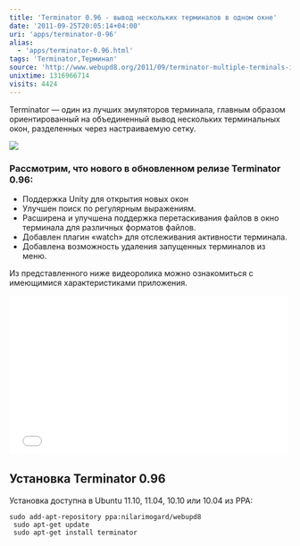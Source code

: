 ```yaml
---
title: 'Terminator 0.96 - вывод нескольких терминалов в одном окне'
date: '2011-09-25T20:05:14+04:00'
uri: 'apps/terminator-0-96'
alias: 
  - 'apps/terminator-0.96.html'
tags: 'Terminator,Терминал'
source: 'http://www.webupd8.org/2011/09/terminator-multiple-terminals-in-same.html'
unixtime: 1316966714
visits: 4424
---
```

Terminator — один из лучших эмуляторов терминала, главным образом ориентированный на объединенный вывод нескольких терминальных окон, разделенных через настраиваемую сетку.

[![](img/2011/09/25/20-00/terminator-6181284149-o.jpg)](img/2011/09/25/20-00/terminator-6181284149-o.jpg)

### Рассмотрим, что нового в обновленном релизе Terminator 0.96:

*   Поддержка Unity для открытия новых окон
*   Улучшен поиск по регулярным выражениям.
*   Расширена и улучшена поддержка перетаскивания файлов в окно терминала для различных форматов файлов.
*   Добавлен плагин «watch» для отслеживания активности терминала.
*   Добавлена возможность удаления запущенных терминалов из меню.

Из представленного ниже видеоролика можно ознакомиться с имеющимися характеристиками приложения.

<iframe width="500" height="284" src="//www.youtube.com/embed/K5JWLlh5IKc" frameborder="0" allowfullscreen=""></iframe> 

## Установка Terminator 0.96

Установка доступна в Ubuntu 11.10, 11.04, 10.10 или 10.04 из PPA:

```
sudo add-apt-repository ppa:nilarimogard/webupd8
 sudo apt-get update
 sudo apt-get install terminator
```
